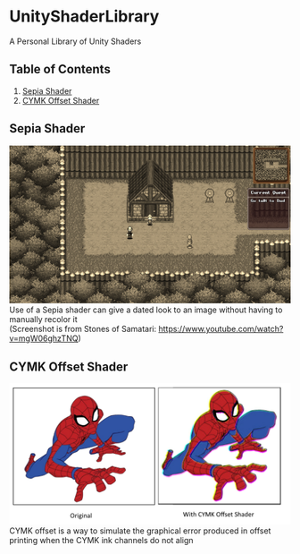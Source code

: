 # UnityShaderLibrary
A Personal Library of Unity Shaders

## Table of Contents
1. [Sepia Shader](#sepia-shader)
2. [CYMK Offset Shader](#cymk-offset-shader)

## Sepia Shader
![](Pictures/Sepia%20Shader.png)  
Use of a Sepia shader can give a dated look to an image without having to manually recolor it  
(Screenshot is from Stones of Samatari: https://www.youtube.com/watch?v=mgW06ghzTNQ)

## CYMK Offset Shader
![](Pictures/CYMK%20Offset%20Shader.png)  
CYMK offset is a way to simulate the graphical error produced in offset printing when the CYMK ink channels do not align
